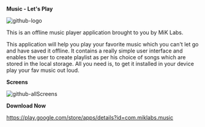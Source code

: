 **Music - Let's Play**

![github-logo](https://user-images.githubusercontent.com/75306261/192460204-5578686a-7419-41a2-be12-e0633ceb33a9.png)

This is an offline music player application brought to you by MiK Labs.

This application will help you play your favorite music which you can't let go and have saved it offline. It contains a really simple user interface and enables the user to create playlist as per his choice of songs which are stored in the local storage. All you need is, to get it installed in your device play your fav music out loud.

**Screens**

![github-allScreens](https://user-images.githubusercontent.com/75306261/192464452-45729149-cce6-47ff-8a7a-4cfc422f2204.png)

**Download Now**

https://play.google.com/store/apps/details?id=com.miklabs.music
